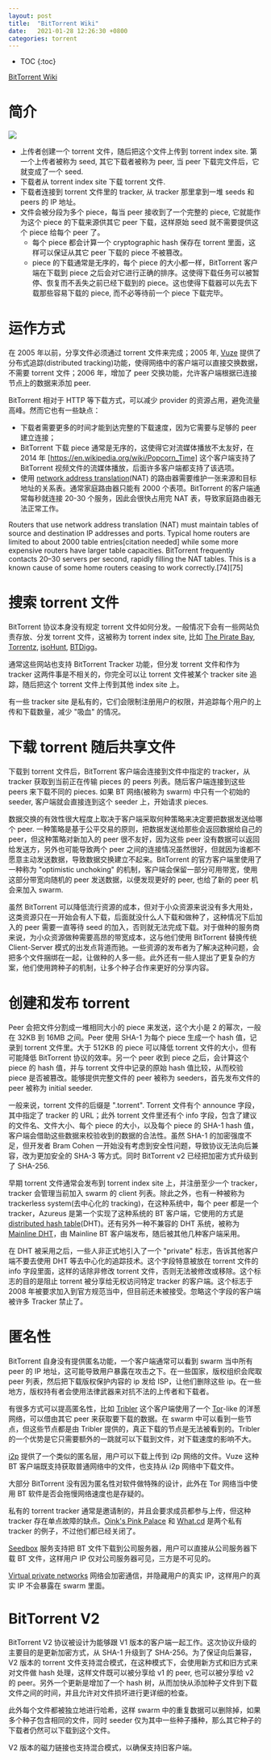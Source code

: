 ```yaml
---
layout: post
title:  "BitTorrent Wiki"
date:   2021-01-28 12:26:30 +0800
categories: torrent
---
```


* TOC
{:toc}

[BitTorrent Wiki](https://en.wikipedia.org/wiki/BitTorrent)


# 简介

![]({{site.url}}/asset/torrent-description.gif)

- 上传者创建一个 torrent 文件，随后把这个文件上传到 torrent index site. 第一个上传者被称为 seed, 其它下载者被称为 peer, 当 peer 下载完文件后，它就变成了一个 seed.
- 下载者从 torrent index site 下载 torrent 文件.
- 下载者连接到 torrent 文件里的 tracker, 从 tracker 那里拿到一堆 seeds 和 peers 的 IP 地址。
- 文件会被分段为多个 piece，每当 peer 接收到了一个完整的 piece, 它就能作为这个 piece 的下载来源供其它 peer 下载，这样原始 seed 就不需要提供这个 piece 给每个 peer 了。
  - 每个 piece 都会计算一个 cryptographic hash 保存在 torrent 里面，这样可以保证从其它 peer 下载的 piece 不被篡改。
  - piece 的下载通常是无序的，每个 piece 的大小都一样，BitTorrent 客户端在下载到 piece 之后会对它进行正确的排序。这使得下载任务可以被暂停、恢复而不丢失之前已经下载到的 piece。这也使得下载器可以先去下载那些容易下载的 piece, 而不必等待前一个 piece 下载完毕。


# 运作方式

在 2005 年以前，分享文件必须通过 torrent 文件来完成；2005 年, [Vuze](https://en.wikipedia.org/wiki/Vuze) 提供了分布式追踪(distributed tracking)功能，使得网络中的客户端可以直接交换数据，不需要 torrent 文件；2006 年，增加了 peer 交换功能，允许客户端根据已连接节点上的数据来添加 peer.

BitTorrent 相对于 HTTP 等下载方式，可以减少 provider 的资源占用，避免流量高峰。然而它也有一些缺点：
- 下载者需要更多的时间才能到达完整的下载速度，因为它需要与足够的 peer 建立连接；
- BitTorrent 下载 piece 通常是无序的，这使得它对流媒体播放不太友好，在 2014 年 [https://en.wikipedia.org/wiki/Popcorn_Time] 这个客户端支持了 BitTorrent 视频文件的流媒体播放，后面许多客户端都支持了该选项。
- 使用 [network address translation](https://en.wikipedia.org/wiki/Network_address_translation)(NAT) 的路由器需要维护一张来源和目标地址的关系表。通常家庭路由器只能有 2000 个表项。BitTorrent 的客户端通常每秒就连接 20-30 个服务，因此会很快占用完 NAT 表，导致家庭路由器无法正常工作。


Routers that use network address translation (NAT) must maintain tables of source and destination IP addresses and ports. Typical home routers are limited to about 2000 table entries[citation needed] while some more expensive routers have larger table capacities. BitTorrent frequently contacts 20–30 servers per second, rapidly filling the NAT tables. This is a known cause of some home routers ceasing to work correctly.[74][75]


# 搜索 torrent 文件

BitTorrent 协议本身没有规定 torrent 文件如何分发。一般情况下会有一些网站负责存放、分发 torrent 文件，这被称为 torrent index site, 比如 [The Pirate Bay](https://en.wikipedia.org/wiki/The_Pirate_Bay), [Torrentz](https://en.wikipedia.org/wiki/Torrentz), [isoHunt](https://en.wikipedia.org/wiki/IsoHunt), [BTDigg](https://en.wikipedia.org/wiki/BTDigg)。

通常这些网站也支持 BitTorrent Tracker 功能，但分发 torrent 文件和作为 tracker 这两件事是不相关的，你完全可以让 torrent 文件被某个 tracker site 追踪，随后把这个 torrent 文件上传到其他 index site 上。

有一些 tracker site 是私有的，它们会限制注册用户的权限，并追踪每个用户的上传和下载数量，减少 "吸血" 的情况。


# 下载 torrent 随后共享文件

下载到 torrent 文件后，BitTorrent 客户端会连接到文件中指定的 tracker，从 tracker 获取到当前正在传输 pieces 的 peers 列表。随后客户端连接到这些 peers 来下载不同的 pieces. 如果 BT 网络(被称为 swarm) 中只有一个初始的 seeder, 客户端就会直接连到这个 seeder 上，开始请求 pieces.

数据交换的有效性很大程度上取决于客户端采取何种策略来决定要把数据发送给哪个 peer. 一种策略是基于公平交易的原则，把数据发送给那些会返回数据给自己的 peer，但这种策略对新加入的 peer 很不友好，因为这些 peer 没有数据可以返回给发送方，另外也可能导致两个 peer 之间的连接情况虽然很好，但就因为谁都不愿意主动发送数据，导致数据交换建立不起来。BitTorrent 的官方客户端里使用了一种称为 "optimistic unchoking" 的机制，客户端会保留一部分可用带宽，使用这部分带宽向随机的 peer 发送数据，以便发现更好的 peer, 也给了新的 peer 机会来加入 swarm.

虽然 BitTorrent 可以降低流行资源的成本，但对于小众资源来说没有多大用处，这类资源只在一开始会有人下载，后面就没什么人下载和做种了，这种情况下后加入的 peer 需要一直等待 seed 的加入，否则就无法完成下载。对于做种的服务商来说，为小众资源做种需要高昂的带宽成本，这与他们使用 BitTorrent 替换传统 Client-Server 模式的出发点背道而驰。一些资源的发布者为了解决这种问题，会把多个文件捆绑在一起，让做种的人多一些。此外还有一些人提出了更复杂的方案，他们使用跨种子的机制，让多个种子合作来更好的分享内容。


# 创建和发布 torrent

Peer 会把文件分割成一堆相同大小的 piece 来发送，这个大小是 2 的幂次，一般在 32KB 到 16MB 之间。Peer 使用 SHA-1 为每个 piece 生成一个 hash 值，记录到 torrent 文件里。大于 512KB 的 piece 可以降低 torrent 文件的大小，但有可能降低 BitTorrent 协议的效率。另一个 peer 收到 piece 之后，会计算这个 piece 的 hash 值，并与 torrent 文件中记录的原始 hash 值比较，从而校验 piece 是否被篡改。能够提供完整文件的 peer 被称为 seeders，首先发布文件的 peer 被称为 initial seeder.

一般来说，torrent 文件的后缀是 ".torrent". Torrent 文件有个 announce 字段，其中指定了 tracker 的 URL；此外 torrent 文件里还有个 info 字段，包含了建议的文件名、文件大小、每个 piece 的大小，以及每个 piece 的 SHA-1 hash 值，客户端会借助这些数据来校验收到的数据的合法性。虽然 SHA-1 的加密强度不足，但开发者 Bram Cohen 一开始没有考虑到安全性问题，导致协议无法向后兼容，改为更加安全的 SHA-3 等方式。同时 BitTorrent v2 已经把加密方式升级到了 SHA-256.

早期 torrent 文件通常会发布到 torrent index site 上，并注册至少一个 tracker，tracker 会管理当前加入 swarm 的 client 列表。除此之外，也有一种被称为 trackerless system(去中心化的 tracking)，在这种系统中，每个 peer 都是一个 tracker，Azureus 是第一个实现了这种系统的 BT 客户端，它使用的方式是 [distributed hash table](https://en.wikipedia.org/wiki/Distributed_hash_table)(DHT)。还有另外一种不兼容的 DHT 系统，被称为 [Mainline DHT](https://en.wikipedia.org/wiki/Mainline_DHT)，由 Mainline BT 客户端发布，随后被其他几种客户端采用。

在 DHT 被采用之后，一些人非正式地引入了一个 "private" 标志，告诉其他客户端不要去使用 DHT 等去中心化的追踪技术。这个字段特意被放在 torrent 文件的 info 字段里面，这样的话除非修改 torrent 文件，否则无法被修改或移除。这个标志的目的是阻止 torrent 被分享给无权访问特定 tracker 的客户端。这个标志于 2008 年被要求加入到官方规范当中，但目前还未被接受。忽略这个字段的客户端被许多 Tracker 禁止了。


# 匿名性

BitTorrent 自身没有提供匿名功能，一个客户端通常可以看到 swarm 当中所有 peer 的 IP 地址，这可能导致用户暴露在攻击之下。在一些国家，版权组织会爬取 peer 列表，然后把下载版权保护内容的 ip 发给 ISP，让他们删除这些 ip。在一些地方，版权持有者会使用法律武器来对抗不法的上传者和下载者。

有很多方式可以提高匿名性，比如 [Tribler](https://en.wikipedia.org/wiki/Tribler) 这个客户端使用了一个 [Tor](https://en.wikipedia.org/wiki/Tor_(anonymity_network))-like 的洋葱网络，可以借由其它 peer 来获取要下载的数据。在 swarm 中可以看到一些节点，但这些节点都是由 Tribler 提供的，真正下载的节点是无法被看到的。Tribler 的一个优势是它只需要额外的一跳就可以下载到文件，对下载速度的影响不大。

[i2p](https://en.wikipedia.org/wiki/I2p) 提供了一个类似的匿名层，用户可以下载上传到 i2p 网络的文件。Vuze 这种 BT 客户端既支持获取普通网络中的文件，也支持从 i2p 网络中下载文件。

大部分 BitTorrent 没有因为匿名性对软件做特殊的设计，此外在 Tor 网络当中使用 BT 软件是否会拖慢网络速度也是存疑的。

私有的 torrent tracker 通常是邀请制的，并且会要求成员都参与上传，但这种 tracker 存在单点故障的缺点。[Oink's Pink Palace](https://en.wikipedia.org/wiki/Oink%27s_Pink_Palace) 和 [What.cd](https://en.wikipedia.org/wiki/What.cd) 是两个私有 tracker 的例子，不过他们都已经关闭了。

[Seedbox](https://en.wikipedia.org/wiki/Seedbox) 服务支持把 BT 文件下载到公司服务器，用户可以直接从公司服务器下载 BT 文件，这样用户 IP 仅对公司服务器可见，三方是不可见的。

[Virtual private networks](https://en.wikipedia.org/wiki/Virtual_private_network) 网络会加密通信，并隐藏用户的真实 IP，这样用户的真实 IP 不会暴露在 swarm 里面。


# BitTorrent V2

BitTorrent V2 协议被设计为能够跟 V1 版本的客户端一起工作。这次协议升级的主要目的是更新加密方式，从 SHA-1 升级到了 SHA-256。为了保证向后兼容，V2 版本的 torrent 文件支持混合模式，在这种模式下，会使用新方式和旧方式来对文件做 hash 处理，这样文件既可以被分享给 v1 的 peer, 也可以被分享给 v2 的 peer。另外一个更新是增加了一个 hash 树，从而加快从添加种子文件到下载文件之间的时间，并且允许对文件损坏进行更详细的检查。

此外每个文件都被独立地进行哈希，这样 swarm 中的重复数据可以删除掉，如果多个种子包含相同的文件，同时 seeder 仅为其中一些种子播种，那么其它种子的下载者仍然可以下载到这个文件。

V2 版本的磁力链接也支持混合模式，以确保支持旧客户端。
